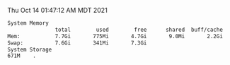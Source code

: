 Thu Oct 14 01:47:12 AM MDT 2021
```bash
System Memory
               total        used        free      shared  buff/cache   available
Mem:           7.7Gi       775Mi       4.7Gi       9.0Mi       2.2Gi       6.5Gi
Swap:          7.6Gi       341Mi       7.3Gi
System Storage
671M	.
```
